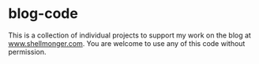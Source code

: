 # blog-code
This is a collection of individual projects to support my work on the blog at www.shellmonger.com.  You are welcome to use any of this code without permission.
